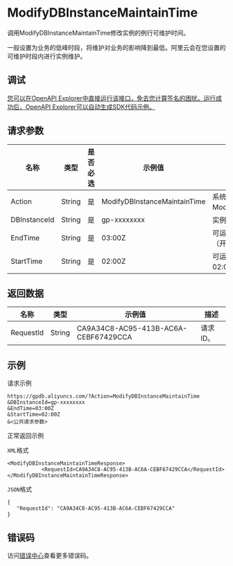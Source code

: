 # ModifyDBInstanceMaintainTime

调用ModifyDBInstanceMaintainTime修改实例的例行可维护时间。

一般设置为业务的低峰时段，将维护对业务的影响降到最低。阿里云会在您设置的可维护时段内进行实例维护。

## 调试

[您可以在OpenAPI Explorer中直接运行该接口，免去您计算签名的困扰。运行成功后，OpenAPI Explorer可以自动生成SDK代码示例。](https://api.aliyun.com/#product=gpdb&api=ModifyDBInstanceMaintainTime&type=RPC&version=2016-05-03)

## 请求参数

|名称|类型|是否必选|示例值|描述|
|--|--|----|---|--|
|Action|String|是|ModifyDBInstanceMaintainTime|系统规定参数。取值：ModifyDBInstanceMaintainTime。 |
|DBInstanceId|String|是|gp-xxxxxxxx|实例ID。 |
|EndTime|String|是|03:00Z|可运维的结束时间。例如：03:00Z（开始时间应晚于结束时间）。 |
|StartTime|String|是|02:00Z|可运维的开始时间。例如：02:00Z。 |

## 返回数据

|名称|类型|示例值|描述|
|--|--|---|--|
|RequestId|String|CA9A34C8-AC95-413B-AC6A-CEBF67429CCA|请求ID。 |

## 示例

请求示例

```
https://gpdb.aliyuncs.com/?Action=ModifyDBInstanceMaintainTime
&DBInstanceId=gp-xxxxxxxx
&EndTime=03:00Z
&StartTime=02:00Z
&<公共请求参数>
```

正常返回示例

`XML`格式

```
<ModifyDBInstanceMaintainTimeResponse>
           <RequestId>CA9A34C8-AC95-413B-AC6A-CEBF67429CCA</RequestId>
</ModifyDBInstanceMaintainTimeResponse>
```

`JSON`格式

```
{
   "RequestId": "CA9A34C8-AC95-413B-AC6A-CEBF67429CCA"
}
```

## 错误码

访问[错误中心](https://error-center.aliyun.com/status/product/gpdb)查看更多错误码。

